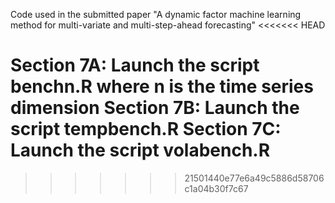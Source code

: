 Code used in the submitted paper "A dynamic factor machine learning method for multi-variate and multi-step-ahead forecasting"
<<<<<<< HEAD

Section 7A: Launch the script benchn.R where n is the time series dimension
Section 7B: Launch the script tempbench.R
Section 7C: Launch the script volabench.R
=======
>>>>>>> 21501440e77e6a49c5886d58706c1a04b30f7c67
